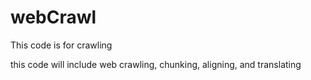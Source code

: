 # webCrawl

This code is for crawling

this code will include web crawling, chunking, aligning, and translating
